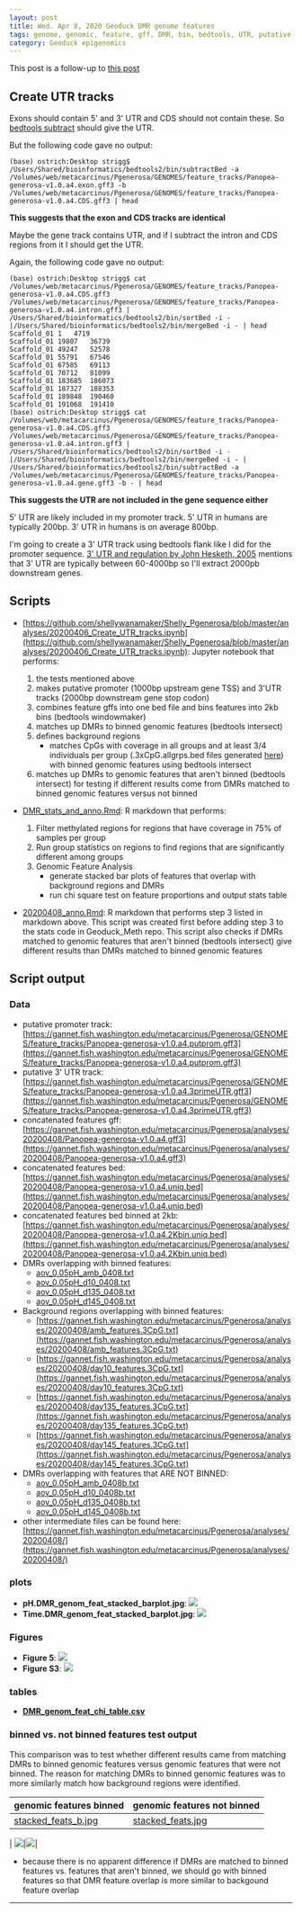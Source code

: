```yaml
---
layout: post
title: Wed. Apr 8, 2020 Geoduck DMR genome features
tags: genome, genomic, feature, gff, DMR, bin, bedtools, UTR, putative, promoter, track
category: Geoduck epigenomics
---
```


This post is a follow-up to [this post](https://shellywanamaker.github.io/245th-post/)

## Create UTR tracks
Exons should contain 5' and 3' UTR and CDS should not contain these. So [bedtools subtract](https://bedtools.readthedocs.io/en/latest/content/tools/subtract.html) should give the UTR.
	
But the following code gave no output:	

```
(base) ostrich:Desktop strigg$ /Users/Shared/bioinformatics/bedtools2/bin/subtractBed -a /Volumes/web/metacarcinus/Pgenerosa/GENOMES/feature_tracks/Panopea-generosa-v1.0.a4.exon.gff3 -b /Volumes/web/metacarcinus/Pgenerosa/GENOMES/feature_tracks/Panopea-generosa-v1.0.a4.CDS.gff3 | head

```

**This suggests that the exon and CDS tracks are identical**

Maybe the gene track contains UTR, and if I subtract the intron and CDS regions from it I should get the UTR.

Again, the following code gave no output:

```
(base) ostrich:Desktop strigg$ cat /Volumes/web/metacarcinus/Pgenerosa/GENOMES/feature_tracks/Panopea-generosa-v1.0.a4.CDS.gff3 /Volumes/web/metacarcinus/Pgenerosa/GENOMES/feature_tracks/Panopea-generosa-v1.0.a4.intron.gff3 | /Users/Shared/bioinformatics/bedtools2/bin/sortBed -i - |/Users/Shared/bioinformatics/bedtools2/bin/mergeBed -i - | head
Scaffold_01	1	4719
Scaffold_01	19807	36739
Scaffold_01	49247	52578
Scaffold_01	55791	67546
Scaffold_01	67585	69113
Scaffold_01	70712	81099
Scaffold_01	183685	186073
Scaffold_01	187327	188353
Scaffold_01	189848	190460
Scaffold_01	191068	191410
(base) ostrich:Desktop strigg$ cat /Volumes/web/metacarcinus/Pgenerosa/GENOMES/feature_tracks/Panopea-generosa-v1.0.a4.CDS.gff3 /Volumes/web/metacarcinus/Pgenerosa/GENOMES/feature_tracks/Panopea-generosa-v1.0.a4.intron.gff3 | /Users/Shared/bioinformatics/bedtools2/bin/sortBed -i - |/Users/Shared/bioinformatics/bedtools2/bin/mergeBed -i - | /Users/Shared/bioinformatics/bedtools2/bin/subtractBed -a /Volumes/web/metacarcinus/Pgenerosa/GENOMES/feature_tracks/Panopea-generosa-v1.0.a4.gene.gff3 -b - | head
```

**This suggests the UTR are not included in the gene sequence either**

5' UTR are likely included in my promoter track. 5' UTR in humans are typically 200bp. 3' UTR in humans is on average 800bp.

I'm going to create a 3' UTR track using bedtools flank like I did for the promoter sequence. [3' UTR and regulation by John Hesketh, 2005](https://onlinelibrary.wiley.com/doi/abs/10.1038/npg.els.0005011) mentions that 3' UTR are typically between 60-4000bp so I'll extract 2000pb downstream genes.

## Scripts
- [https://github.com/shellywanamaker/Shelly_Pgenerosa/blob/master/analyses/20200406_Create_UTR_tracks.ipynb](https://github.com/shellywanamaker/Shelly_Pgenerosa/blob/master/analyses/20200406_Create_UTR_tracks.ipynb):  Jupyter notebook that performs:
	1. the tests mentioned above 
	2. makes putative promoter (1000bp upstream gene TSS) and 3'UTR tracks (2000bp downstream gene stop codon)
	3. combines feature gffs into one bed file and bins features into 2kb bins (bedtools windowmaker)
	4. matches up DMRs to binned genomic features (bedtools intersect)
	5. defines background regions 
		- matches CpGs with coverage in all groups and at least 3/4 individuals per group (.3xCpG.allgrps.bed files generated [here](https://shellywanamaker.github.io/245th-post/)) with binned genomic features using bedtools intersect
	6. matches up DMRs to genomic features that aren't binned (bedtools intersect) for testing if different results come from DMRs matched to binned genomic features versus not binned 

- [DMR_stats_and_anno.Rmd](https://github.com/hputnam/Geoduck_Meth/blob/master/RAnalysis/Scripts/DMR_stats_and_anno.Rmd):  R markdown that performs:
	1. Filter methylated regions for regions that have coverage in 75% of samples per group
	2. Run group statistics on regions to find regions that are significantly different among groups
	3. Genomic Feature Analysis
		- generate stacked bar plots of features that overlap with background regions and DMRs
		- run chi square test on feature proportions and output stats table

- [20200408_anno.Rmd](https://github.com/shellywanamaker/Shelly_Pgenerosa/blob/master/analyses/20200408_anno/20200408_anno.Rmd):  R markdown that performs step 3 listed in markdown above. This script was created first before adding step 3 to the stats code in Geoduck_Meth repo. This script also checks if DMRs matched to genomic features that aren't binned (bedtools intersect) give different results than DMRs matched to binned genomic features 

## Script output
### Data
- putative promoter track: [https://gannet.fish.washington.edu/metacarcinus/Pgenerosa/GENOMES/feature_tracks/Panopea-generosa-v1.0.a4.putprom.gff3](https://gannet.fish.washington.edu/metacarcinus/Pgenerosa/GENOMES/feature_tracks/Panopea-generosa-v1.0.a4.putprom.gff3)
- putative 3' UTR track: [https://gannet.fish.washington.edu/metacarcinus/Pgenerosa/GENOMES/feature_tracks/Panopea-generosa-v1.0.a4.3primeUTR.gff3](https://gannet.fish.washington.edu/metacarcinus/Pgenerosa/GENOMES/feature_tracks/Panopea-generosa-v1.0.a4.3primeUTR.gff3)
- concatenated features gff: [https://gannet.fish.washington.edu/metacarcinus/Pgenerosa/analyses/20200408/Panopea-generosa-v1.0.a4.gff3](https://gannet.fish.washington.edu/metacarcinus/Pgenerosa/analyses/20200408/Panopea-generosa-v1.0.a4.gff3)
- concatenated features bed: [https://gannet.fish.washington.edu/metacarcinus/Pgenerosa/analyses/20200408/Panopea-generosa-v1.0.a4.uniq.bed](https://gannet.fish.washington.edu/metacarcinus/Pgenerosa/analyses/20200408/Panopea-generosa-v1.0.a4.uniq.bed)
- concatenated features bed binned at 2kb: [https://gannet.fish.washington.edu/metacarcinus/Pgenerosa/analyses/20200408/Panopea-generosa-v1.0.a4.2Kbin.uniq.bed](https://gannet.fish.washington.edu/metacarcinus/Pgenerosa/analyses/20200408/Panopea-generosa-v1.0.a4.2Kbin.uniq.bed)
- DMRs overlapping with binned features:
	- [aov_0.05pH_amb_0408.txt](https://gannet.fish.washington.edu/metacarcinus/Pgenerosa/analyses/20200408/aov_0.05pH_amb_0408.txt)
	- [aov_0.05pH_d10_0408.txt](https://gannet.fish.washington.edu/metacarcinus/Pgenerosa/analyses/20200408/aov_0.05pH_d10_0408.txt)
	- [aov_0.05pH_d135_0408.txt](https://gannet.fish.washington.edu/metacarcinus/Pgenerosa/analyses/20200408/aov_0.05pH_d135_0408.txt)
	- [aov_0.05pH_d145_0408.txt](https://gannet.fish.washington.edu/metacarcinus/Pgenerosa/analyses/20200408/aov_0.05pH_d145_0408.txt)
- Background regions overlapping with binned features:
	- [https://gannet.fish.washington.edu/metacarcinus/Pgenerosa/analyses/20200408/amb_features.3CpG.txt](https://gannet.fish.washington.edu/metacarcinus/Pgenerosa/analyses/20200408/amb_features.3CpG.txt)
	- [https://gannet.fish.washington.edu/metacarcinus/Pgenerosa/analyses/20200408/day10_features.3CpG.txt](https://gannet.fish.washington.edu/metacarcinus/Pgenerosa/analyses/20200408/day10_features.3CpG.txt)
	- [https://gannet.fish.washington.edu/metacarcinus/Pgenerosa/analyses/20200408/day135_features.3CpG.txt](https://gannet.fish.washington.edu/metacarcinus/Pgenerosa/analyses/20200408/day135_features.3CpG.txt)
	- [https://gannet.fish.washington.edu/metacarcinus/Pgenerosa/analyses/20200408/day145_features.3CpG.txt](https://gannet.fish.washington.edu/metacarcinus/Pgenerosa/analyses/20200408/day145_features.3CpG.txt)   
- DMRs overlapping with features that ARE NOT BINNED:
	- [aov_0.05pH_amb_0408b.txt](https://gannet.fish.washington.edu/metacarcinus/Pgenerosa/analyses/20200408/aov_0.05pH_amb_0408b.txt)
	- [aov_0.05pH_d10_0408b.txt](https://gannet.fish.washington.edu/metacarcinus/Pgenerosa/analyses/20200408/aov_0.05pH_d10_0408b.txt)
	- [aov_0.05pH_d135_0408b.txt](https://gannet.fish.washington.edu/metacarcinus/Pgenerosa/analyses/20200408/aov_0.05pH_d135_0408b.txt)
	- [aov_0.05pH_d145_0408b.txt](https://gannet.fish.washington.edu/metacarcinus/Pgenerosa/analyses/20200408/aov_0.05pH_d145_0408b.txt)
- other intermediate files can be found here: [https://gannet.fish.washington.edu/metacarcinus/Pgenerosa/analyses/20200408/](https://gannet.fish.washington.edu/metacarcinus/Pgenerosa/analyses/20200408/) 

### plots
- **pH.DMR\_genom\_feat\_stacked\_barplot.jpg**:  [![](https://raw.githubusercontent.com/hputnam/Geoduck_Meth/master/RAnalysis/Output/pH.DMR_genom_feat_stacked_barplot.jpg)](https://raw.githubusercontent.com/hputnam/Geoduck_Meth/master/RAnalysis/Output/pH.DMR_genom_feat_stacked_barplot.jpg)
- **Time.DMR\_genom\_feat\_stacked\_barplot.jpg**:  [![](https://raw.githubusercontent.com/hputnam/Geoduck_Meth/master/RAnalysis/Output/Time.DMR_genom_feat_stacked_barplot.jpg)](https://raw.githubusercontent.com/hputnam/Geoduck_Meth/master/RAnalysis/Output/Time.DMR_genom_feat_stacked_barplot.jpg)

### Figures
- **Figure 5**:  [![](https://raw.githubusercontent.com/hputnam/Geoduck_Meth/master/RAnalysis/Figs/Fig.5.jpg)](https://raw.githubusercontent.com/hputnam/Geoduck_Meth/master/RAnalysis/Figs/Fig.5.jpg)
- **Figure S3**:  [![](https://raw.githubusercontent.com/hputnam/Geoduck_Meth/master/RAnalysis/Figs/Fig.S3.jpg)](https://raw.githubusercontent.com/hputnam/Geoduck_Meth/master/RAnalysis/Figs/Fig.S3.jpg)

### tables
- **[DMR\_genom\_feat\_chi\_table.csv](https://github.com/hputnam/Geoduck_Meth/blob/master/RAnalysis/Output/DMR_genom_feat_chi_table.csv)**

### binned vs. not binned features test output
This comparison was to test whether different results came from matching DMRs to binned genomic features versus genomic features that were not binned. The reason for matching DMRs to binned genomic features was to more similarly match how background regions were identified. 


|genomic features binned | genomic features not binned|
|--------------------|--------------------|
|[stacked\_feats\_b.jpg](https://raw.githubusercontent.com/shellywanamaker/Shelly_Pgenerosa/master/analyses/20200408_anno/stacked_feats_b.jpg) | [stacked\_feats.jpg](ttps://raw.githubusercontent.com/shellywanamaker/Shelly_Pgenerosa/master/analyses/20200408_anno/stacked_feats.jpg)|
|
[![](https://raw.githubusercontent.com/shellywanamaker/Shelly_Pgenerosa/master/analyses/20200408_anno/stacked_feats_b.jpg)](https://raw.githubusercontent.com/shellywanamaker/Shelly_Pgenerosa/master/analyses/20200408_anno/stacked_feats_b.jpg)|[![](https://raw.githubusercontent.com/shellywanamaker/Shelly_Pgenerosa/master/analyses/20200408_anno/stacked_feats.jpg)](https://raw.githubusercontent.com/shellywanamaker/Shelly_Pgenerosa/master/analyses/20200408_anno/stacked_feats.jpg)|

- because there is no apparent difference if DMRs are matched to binned features vs. features that aren't binned, we should go with binned features so that DMR feature overlap is more similar to backgound feature overlap 


****



